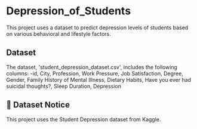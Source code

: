 # Depression_of_Students
This project uses a dataset to predict depression levels of students based on various behavioral and lifestyle factors.


## Dataset

The dataset, 'student_depression_dataset.csv', includes the following columns:
-id, City, Profession, Work Pressure, Job Satisfaction, Degree, Gender, Family History of Mental Illness, Dietary Habits, Have you ever had suicidal thoughts?, Sleep Duration, Depression

## 📌 Dataset Notice

This project uses the Student Depression dataset from Kaggle.
